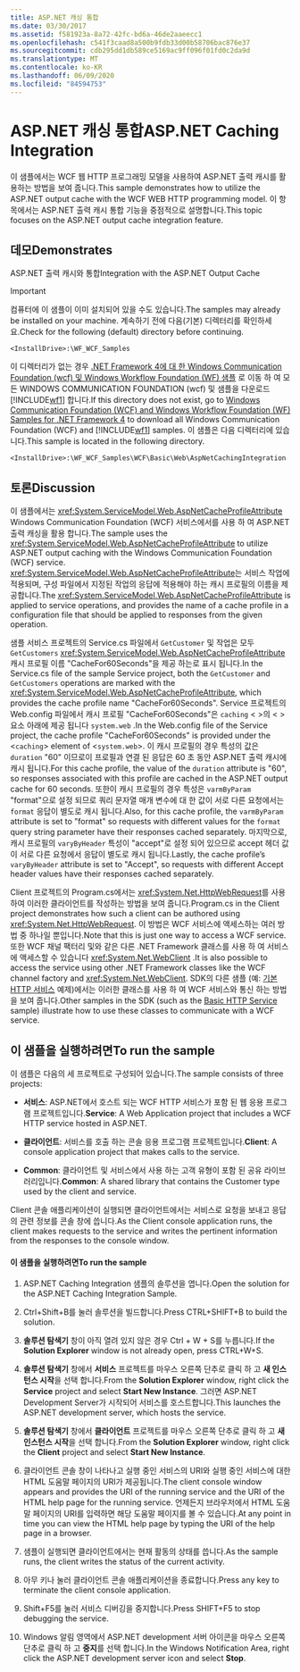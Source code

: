```yaml
---
title: ASP.NET 캐싱 통합
ms.date: 03/30/2017
ms.assetid: f581923a-8a72-42fc-bd6a-46de2aaeecc1
ms.openlocfilehash: c541f3caad8a500b9fdb33d00b58706bac876e37
ms.sourcegitcommit: cdb295dd1db589ce5169ac9ff096f01fd0c2da9d
ms.translationtype: MT
ms.contentlocale: ko-KR
ms.lasthandoff: 06/09/2020
ms.locfileid: "84594753"
---
```

# <a name="aspnet-caching-integration"></a><span data-ttu-id="0b541-102">ASP.NET 캐싱 통합</span><span class="sxs-lookup"><span data-stu-id="0b541-102">ASP.NET Caching Integration</span></span>

<span data-ttu-id="0b541-103">이 샘플에서는 WCF 웹 HTTP 프로그래밍 모델을 사용하여 ASP.NET 출력 캐시를 활용하는 방법을 보여 줍니다.</span><span class="sxs-lookup"><span data-stu-id="0b541-103">This sample demonstrates how to utilize the ASP.NET output cache with the WCF WEB HTTP programming model.</span></span> <span data-ttu-id="0b541-104">이 항목에서는 ASP.NET 출력 캐시 통합 기능을 중점적으로 설명합니다.</span><span class="sxs-lookup"><span data-stu-id="0b541-104">This topic focuses on the ASP.NET output cache integration feature.</span></span>

## <a name="demonstrates"></a><span data-ttu-id="0b541-105">데모</span><span class="sxs-lookup"><span data-stu-id="0b541-105">Demonstrates</span></span>

<span data-ttu-id="0b541-106">ASP.NET 출력 캐시와 통합</span><span class="sxs-lookup"><span data-stu-id="0b541-106">Integration with the ASP.NET Output Cache</span></span>

> [!IMPORTANT]
> <span data-ttu-id="0b541-107">컴퓨터에 이 샘플이 이미 설치되어 있을 수도 있습니다.</span><span class="sxs-lookup"><span data-stu-id="0b541-107">The samples may already be installed on your machine.</span></span> <span data-ttu-id="0b541-108">계속하기 전에 다음(기본) 디렉터리를 확인하세요.</span><span class="sxs-lookup"><span data-stu-id="0b541-108">Check for the following (default) directory before continuing.</span></span>
>
> `<InstallDrive>:\WF_WCF_Samples`
>
> <span data-ttu-id="0b541-109">이 디렉터리가 없는 경우 [.NET Framework 4에 대 한 Windows Communication Foundation (wcf) 및 Windows Workflow Foundation (WF) 샘플](https://www.microsoft.com/download/details.aspx?id=21459) 로 이동 하 여 모든 WINDOWS COMMUNICATION FOUNDATION (wcf) 및 샘플을 다운로드 [!INCLUDE[wf1](../../../../includes/wf1-md.md)] 합니다.</span><span class="sxs-lookup"><span data-stu-id="0b541-109">If this directory does not exist, go to [Windows Communication Foundation (WCF) and Windows Workflow Foundation (WF) Samples for .NET Framework 4](https://www.microsoft.com/download/details.aspx?id=21459) to download all Windows Communication Foundation (WCF) and [!INCLUDE[wf1](../../../../includes/wf1-md.md)] samples.</span></span> <span data-ttu-id="0b541-110">이 샘플은 다음 디렉터리에 있습니다.</span><span class="sxs-lookup"><span data-stu-id="0b541-110">This sample is located in the following directory.</span></span>
>
> `<InstallDrive>:\WF_WCF_Samples\WCF\Basic\Web\AspNetCachingIntegration`

## <a name="discussion"></a><span data-ttu-id="0b541-111">토론</span><span class="sxs-lookup"><span data-stu-id="0b541-111">Discussion</span></span>

<span data-ttu-id="0b541-112">이 샘플에서는 <xref:System.ServiceModel.Web.AspNetCacheProfileAttribute> Windows Communication Foundation (WCF) 서비스에서를 사용 하 여 ASP.NET 출력 캐싱을 활용 합니다.</span><span class="sxs-lookup"><span data-stu-id="0b541-112">The sample uses the <xref:System.ServiceModel.Web.AspNetCacheProfileAttribute> to utilize ASP.NET output caching with the Windows Communication Foundation (WCF) service.</span></span> <span data-ttu-id="0b541-113"><xref:System.ServiceModel.Web.AspNetCacheProfileAttribute>는 서비스 작업에 적용되며, 구성 파일에서 지정된 작업의 응답에 적용해야 하는 캐시 프로필의 이름을 제공합니다.</span><span class="sxs-lookup"><span data-stu-id="0b541-113">The <xref:System.ServiceModel.Web.AspNetCacheProfileAttribute> is applied to service operations, and provides the name of a cache profile in a configuration file that should be applied to responses from the given operation.</span></span>

<span data-ttu-id="0b541-114">샘플 서비스 프로젝트의 Service.cs 파일에서 `GetCustomer` 및 작업은 모두 `GetCustomers` <xref:System.ServiceModel.Web.AspNetCacheProfileAttribute> 캐시 프로필 이름 "CacheFor60Seconds"을 제공 하는로 표시 됩니다.</span><span class="sxs-lookup"><span data-stu-id="0b541-114">In the Service.cs file of the sample Service project, both the `GetCustomer` and `GetCustomers` operations are marked with the <xref:System.ServiceModel.Web.AspNetCacheProfileAttribute>, which provides the cache profile name "CacheFor60Seconds".</span></span> <span data-ttu-id="0b541-115">Service 프로젝트의 Web.config 파일에서 캐시 프로필 "CacheFor60Seconds"은 `caching` < >의 < > 요소 아래에 제공 됩니다 `system.web` .</span><span class="sxs-lookup"><span data-stu-id="0b541-115">In the Web.config file of the Service project, the cache profile "CacheFor60Seconds" is provided under the <`caching`> element of <`system.web`>.</span></span> <span data-ttu-id="0b541-116">이 캐시 프로필의 경우 특성의 값은 `duration` "60" 이므로이 프로필과 연결 된 응답은 60 초 동안 ASP.NET 출력 캐시에 캐시 됩니다.</span><span class="sxs-lookup"><span data-stu-id="0b541-116">For this cache profile, the value of the `duration` attribute is "60", so responses associated with this profile are cached in the ASP.NET output cache for 60 seconds.</span></span> <span data-ttu-id="0b541-117">또한이 캐시 프로필의 경우 특성은 `varmByParam` "format"으로 설정 되므로 쿼리 문자열 매개 변수에 대 한 값이 서로 다른 요청에서는 `format` 응답이 별도로 캐시 됩니다.</span><span class="sxs-lookup"><span data-stu-id="0b541-117">Also, for this cache profile, the `varmByParam` attribute is set to "format" so requests with different values for the `format` query string parameter have their responses cached separately.</span></span> <span data-ttu-id="0b541-118">마지막으로, 캐시 프로필의 `varyByHeader` 특성이 "accept"로 설정 되어 있으므로 accept 헤더 값이 서로 다른 요청에서 응답이 별도로 캐시 됩니다.</span><span class="sxs-lookup"><span data-stu-id="0b541-118">Lastly, the cache profile’s `varyByHeader` attribute is set to "Accept", so requests with different Accept header values have their responses cached separately.</span></span>

<span data-ttu-id="0b541-119">Client 프로젝트의 Program.cs에서는 <xref:System.Net.HttpWebRequest>를 사용하여 이러한 클라이언트를 작성하는 방법을 보여 줍니다.</span><span class="sxs-lookup"><span data-stu-id="0b541-119">Program.cs in the Client project demonstrates how such a client can be authored using <xref:System.Net.HttpWebRequest>.</span></span> <span data-ttu-id="0b541-120">이 방법은 WCF 서비스에 액세스하는 여러 방법 중 하나일 뿐입니다.</span><span class="sxs-lookup"><span data-stu-id="0b541-120">Note that this is just one way to access a WCF service.</span></span> <span data-ttu-id="0b541-121">또한 WCF 채널 팩터리 및와 같은 다른 .NET Framework 클래스를 사용 하 여 서비스에 액세스할 수 있습니다 <xref:System.Net.WebClient> .</span><span class="sxs-lookup"><span data-stu-id="0b541-121">It is also possible to access the service using other .NET Framework classes like the WCF channel factory and <xref:System.Net.WebClient>.</span></span> <span data-ttu-id="0b541-122">SDK의 다른 샘플 (예: [기본 HTTP 서비스](basic-http-service.md) 예제)에서는 이러한 클래스를 사용 하 여 WCF 서비스와 통신 하는 방법을 보여 줍니다.</span><span class="sxs-lookup"><span data-stu-id="0b541-122">Other samples in the SDK (such as the [Basic HTTP Service](basic-http-service.md) sample) illustrate how to use these classes to communicate with a WCF service.</span></span>

## <a name="to-run-the-sample"></a><span data-ttu-id="0b541-123">이 샘플을 실행하려면</span><span class="sxs-lookup"><span data-stu-id="0b541-123">To run the sample</span></span>

<span data-ttu-id="0b541-124">이 샘플은 다음의 세 프로젝트로 구성되어 있습니다.</span><span class="sxs-lookup"><span data-stu-id="0b541-124">The sample consists of three projects:</span></span>

- <span data-ttu-id="0b541-125">**서비스**: ASP.NET에서 호스트 되는 WCF HTTP 서비스가 포함 된 웹 응용 프로그램 프로젝트입니다.</span><span class="sxs-lookup"><span data-stu-id="0b541-125">**Service**: A Web Application project that includes a WCF HTTP service hosted in ASP.NET.</span></span>

- <span data-ttu-id="0b541-126">**클라이언트**: 서비스를 호출 하는 콘솔 응용 프로그램 프로젝트입니다.</span><span class="sxs-lookup"><span data-stu-id="0b541-126">**Client**: A console application project that makes calls to the service.</span></span>

- <span data-ttu-id="0b541-127">**Common**: 클라이언트 및 서비스에서 사용 하는 고객 유형이 포함 된 공유 라이브러리입니다.</span><span class="sxs-lookup"><span data-stu-id="0b541-127">**Common**: A shared library that contains the Customer type used by the client and service.</span></span>

<span data-ttu-id="0b541-128">Client 콘솔 애플리케이션이 실행되면 클라이언트에서는 서비스로 요청을 보내고 응답의 관련 정보를 콘솔 창에 씁니다.</span><span class="sxs-lookup"><span data-stu-id="0b541-128">As the Client console application runs, the client makes requests to the service and writes the pertinent information from the responses to the console window.</span></span>

#### <a name="to-run-the-sample"></a><span data-ttu-id="0b541-129">이 샘플을 실행하려면</span><span class="sxs-lookup"><span data-stu-id="0b541-129">To run the sample</span></span>

1. <span data-ttu-id="0b541-130">ASP.NET Caching Integration 샘플의 솔루션을 엽니다.</span><span class="sxs-lookup"><span data-stu-id="0b541-130">Open the solution for the ASP.NET Caching Integration Sample.</span></span>

2. <span data-ttu-id="0b541-131">Ctrl+Shift+B를 눌러 솔루션을 빌드합니다.</span><span class="sxs-lookup"><span data-stu-id="0b541-131">Press CTRL+SHIFT+B to build the solution.</span></span>

3. <span data-ttu-id="0b541-132">**솔루션 탐색기** 창이 아직 열려 있지 않은 경우 Ctrl + W + S를 누릅니다.</span><span class="sxs-lookup"><span data-stu-id="0b541-132">If the **Solution Explorer** window is not already open, press CTRL+W+S.</span></span>

4. <span data-ttu-id="0b541-133">**솔루션 탐색기** 창에서 **서비스** 프로젝트를 마우스 오른쪽 단추로 클릭 하 고 **새 인스턴스 시작**을 선택 합니다.</span><span class="sxs-lookup"><span data-stu-id="0b541-133">From the **Solution Explorer** window, right click the **Service** project and select **Start New Instance**.</span></span> <span data-ttu-id="0b541-134">그러면 ASP.NET Development Server가 시작되어 서비스를 호스트합니다.</span><span class="sxs-lookup"><span data-stu-id="0b541-134">This launches the ASP.NET development server, which hosts the service.</span></span>

5. <span data-ttu-id="0b541-135">**솔루션 탐색기** 창에서 **클라이언트** 프로젝트를 마우스 오른쪽 단추로 클릭 하 고 **새 인스턴스 시작**을 선택 합니다.</span><span class="sxs-lookup"><span data-stu-id="0b541-135">From the **Solution Explorer** window, right click the **Client** project and select **Start New Instance**.</span></span>

6. <span data-ttu-id="0b541-136">클라이언트 콘솔 창이 나타나고 실행 중인 서비스의 URI와 실행 중인 서비스에 대한 HTML 도움말 페이지의 URI가 제공됩니다.</span><span class="sxs-lookup"><span data-stu-id="0b541-136">The client console window appears and provides the URI of the running service and the URI of the HTML help page for the running service.</span></span> <span data-ttu-id="0b541-137">언제든지 브라우저에서 HTML 도움말 페이지의 URI를 입력하면 해당 도움말 페이지를 볼 수 있습니다.</span><span class="sxs-lookup"><span data-stu-id="0b541-137">At any point in time you can view the HTML help page by typing the URI of the help page in a browser.</span></span>

7. <span data-ttu-id="0b541-138">샘플이 실행되면 클라이언트에서는 현재 활동의 상태를 씁니다.</span><span class="sxs-lookup"><span data-stu-id="0b541-138">As the sample runs, the client writes the status of the current activity.</span></span>

8. <span data-ttu-id="0b541-139">아무 키나 눌러 클라이언트 콘솔 애플리케이션을 종료합니다.</span><span class="sxs-lookup"><span data-stu-id="0b541-139">Press any key to terminate the client console application.</span></span>

9. <span data-ttu-id="0b541-140">Shift+F5를 눌러 서비스 디버깅을 중지합니다.</span><span class="sxs-lookup"><span data-stu-id="0b541-140">Press SHIFT+F5 to stop debugging the service.</span></span>

10. <span data-ttu-id="0b541-141">Windows 알림 영역에서 ASP.NET development 서버 아이콘을 마우스 오른쪽 단추로 클릭 하 고 **중지**를 선택 합니다.</span><span class="sxs-lookup"><span data-stu-id="0b541-141">In the Windows Notification Area, right click the ASP.NET development server icon and select **Stop**.</span></span>
